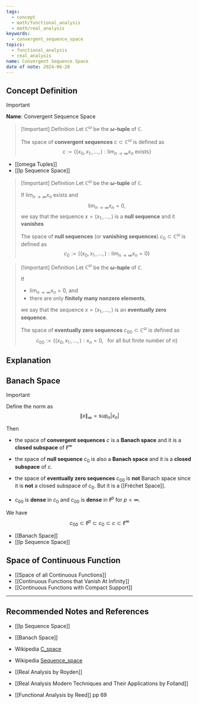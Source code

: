 ```yaml
---
tags:
  - concept
  - math/functional_analysis
  - math/real_analysis
keywords:
  - convergent_sequence_space
topics:
  - functional_analysis
  - real_analysis
name: Convergent Sequence Space
date of note: 2024-06-20
---
```


## Concept Definition

>[!important]
>**Name**: Convergent Sequence Space

>[!important] Definition
>Let $\mathbb{C}^{\omega}$ be the **$\omega$-tuple** of $\mathbb{C}$.
>
>The space of **convergent sequences** $c \subset \mathbb{C}^{\omega}$ is defined as
>$$
>c := \left\{ (x_{0}, x_{1} \,{,}\ldots{,}\,): \lim_{ n \to \infty } x_{n}\text{ exists}  \right\} 
>$$

- [[omega Tuples]]
- [[lp Sequence Space]]

>[!important] Definition
>Let $\mathbb{C}^{\omega}$ be the **$\omega$-tuple** of $\mathbb{C}$.
>
>If $\lim_{ n \to \infty }x_{n}$ exists and $$\lim_{ n \to \infty }x_{n} = 0,$$ we say that the sequence $x = (x_{1} \,{,}\ldots{,}\,)$ is a **null sequence** and it **vanishes** 
>
>The space of **null sequences** (or **vanishing sequences**) $c_{0} \subset \mathbb{C}^{\omega}$ is defined as
>$$
>c_{0} := \left\{ (x_{0}, x_{1} \,{,}\ldots{,}\,): \lim_{ n \to \infty } x_{n} = 0  \right\} 
>$$

>[!important] Definition
>Let $\mathbb{C}^{\omega}$ be the **$\omega$-tuple** of $\mathbb{C}$.
>
>If  
>- $\lim_{ n \to \infty }x_{n} = 0,$  and 
>- there are only **finitely many nonzero elements**, 
>  
>we say that the sequence $x = (x_{1} \,{,}\ldots{,}\,)$ is an **eventually zero sequence**.
>
>The space of **eventually zero sequences** $c_{00} \subset \mathbb{C}^{\omega}$ is defined as
>$$
>c_{00} := \left\{ (x_{0}, x_{1} \,{,}\ldots{,}\,): x_{n} = 0, \;\; \text{ for all but finite number of }n \right\} 
>$$


## Explanation



## Banach Space

>[!important]
>Define the norm as
>$$
>\lVert x \rVert_{\infty} = \sup_{n} |x_{n}|
>$$
>
>Then
>- the space of **convergent sequences** $c$ is a **Banach space** and it is a **closed subspace** of $\ell^{\infty}$
>
>- the space of **null sequence** $c_{0}$ is also a **Banach space** and it is a **closed subspace** of $c$.
>- the space of **eventually zero sequences** $c_{00}$ is **not** Banach space since it is **not** a closed subspace of $c_{0}$. But it is a [[Fréchet Space]]. 
>- $c_{00}$ is **dense** in  $c_{0}$ and $c_{00}$ is **dense** in  $\ell^p$ for $p < \infty$.
>  
>We have 
>$$
> c_{00} \subset \ell^p \subset c_{0} \subset c \subset \ell^{\infty}
>$$  

- [[Banach Space]]
- [[lp Sequence Space]]

## Space of Continuous Function

- [[Space of all Continuous Functions]]
- [[Continuous Functions that Vanish At Infinity]]
- [[Continuous Functions with Compact Support]]



-----------
##  Recommended Notes and References

- [[lp Sequence Space]]


- [[Banach Space]]


- Wikipedia [C_space](https://en.wikipedia.org/wiki/C_space)
- Wikipedia [Sequence_space](https://en.wikipedia.org/wiki/Sequence_space)


- [[Real Analysis by Royden]]
- [[Real Analysis Modern Techniques and Their Applications by Folland]]
- [[Functional Analysis by Reed]] pp 69